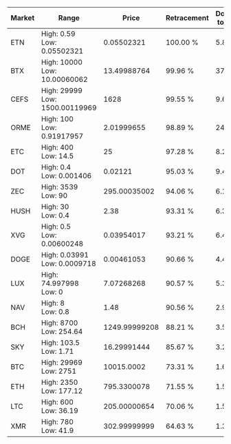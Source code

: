 | Market | Range | Price| Retracement | Doubles to 50% |
| --- | --- | --- | --- | --- |
| ETN | High: 0.59<br />Low: 0.05502321 | 0.05502321 | 100.00 % | 5.86 |
| BTX | High: 10000<br />Low: 10.00060062 | 13.49988764 | 99.96 % | 370.74 |
| CEFS | High: 29999<br />Low: 1500.00119969 | 1628 | 99.55 % | 9.67 |
| ORME | High: 100<br />Low: 0.91917957 | 2.01999655 | 98.89 % | 24.98 |
| ETC | High: 400<br />Low: 14.5 | 25 | 97.28 % | 8.29 |
| DOT | High: 0.4<br />Low: 0.001406 | 0.02121 | 95.03 % | 9.46 |
| ZEC | High: 3539<br />Low: 90 | 295.00035002 | 94.06 % | 6.15 |
| HUSH | High: 30<br />Low: 0.4 | 2.38 | 93.31 % | 6.39 |
| XVG | High: 0.5<br />Low: 0.00600248 | 0.03954017 | 93.21 % | 6.40 |
| DOGE | High: 0.03991<br />Low: 0.0009718 | 0.00461053 | 90.66 % | 4.43 |
| LUX | High: 74.997998<br />Low: 0 | 7.07268268 | 90.57 % | 5.30 |
| NAV | High: 8<br />Low: 0.8 | 1.48 | 90.56 % | 2.97 |
| BCH | High: 8700<br />Low: 254.64 | 1249.99999208 | 88.21 % | 3.58 |
| SKY | High: 103.5<br />Low: 1.71 | 16.29991444 | 85.67 % | 3.23 |
| BTC | High: 29969<br />Low: 2751 | 10015.0002 | 73.31 % | 1.63 |
| ETH | High: 2350<br />Low: 177.12 | 795.3300078 | 71.55 % | 1.59 |
| LTC | High: 600<br />Low: 36.19 | 205.00000654 | 70.06 % | 1.55 |
| XMR | High: 780<br />Low: 41.9 | 302.99999999 | 64.63 % | 1.36 |
